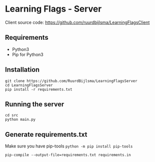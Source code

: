 # Learning Flags - Server
Client source code: https://github.com/ruurdbijlsma/LearningFlagsClient

## Requirements
* Python3
* Pip for Python3

## Installation

```
git clone https://github.com/RuurdBijlsma/LearningFlagsServer
cd LearningFlagsServer
pip install -r requirements.txt
```

## Running the server
```
cd src
python main.py
```

## Generate requirements.txt
Make sure you have pip-tools `python -m pip install pip-tools`

`pip-compile --output-file=requirements.txt requirements.in`